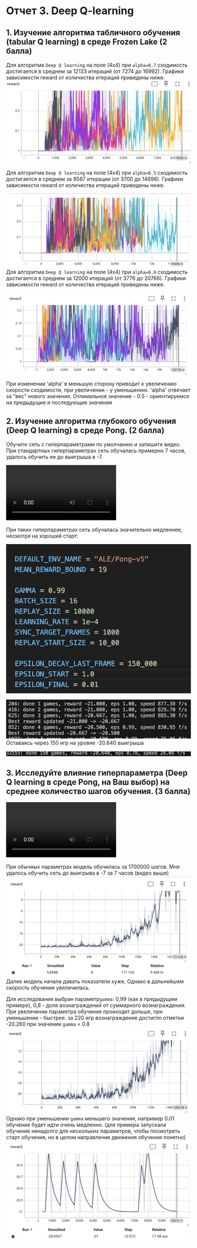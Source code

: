 # Отчет 3. Deep Q-learning 

## 1. Изучение алгоритма табличного обучения (tabular Q learning) в среде Frozen Lake (2 балла)
Для алгоритма `Deep Q learning` на поле (4х4) при `alpha=0.7` сходимость достигается в среднем за 12133 итераций (от 7274 до 16992). 
Графики зависимости reward от количества итераций приведены ниже. 
![alt text](image-4.png)

Для алгоритма `Deep Q learning` на поле (4х4) при `alpha=0.5` сходимость достигается в среднем за 9567 итерации (от 3700 до 14696). 
Графики зависимости reward от количества итераций приведены ниже. 

![alt text](image-3.png)
Для алгоритма `Deep Q learning` на поле (4х4) при `alpha=0.9` сходимость достигается в среднем за 12000 итераций (от 3776 до 20766). 
Графики зависимости reward от количества итераций приведены ниже. 

![alt text](image-5.png)


При изменении 'alpha' в меньшую сторону приводит к увеличению скорости сходимости, при увеличении - у уменьшению.
'alpha' отвечает за "вес" нового значения. Отлимальное значение - 0.5 - ориентируемся на предыдущие и последующие значения


## 2. Изучение алгоритма глубокого обучения (Deep Q learning) в среде Pong. (2 балла)

Обучите сеть с гиперпараметрами по умолчанию и запишите видео.
При стандартных гиперпараметрах сеть обучалась примерно 7 часов, удалось обучить ее до выигрыша в -7. 

<video controls src="rl-video-episode-0.mp4" title="Title"></video>

При таких гиперпараметрах сеть обучалась значительно медленнее, несмотря на хороший старт: 

![alt text](image-6.png)

![alt text](image-7.png)
Оставаясь  через 150 игр на уровне -20.640 выигрыша 

![alt text](image-8.png)

## 3. Исследуйте влияние гиперпараметра (Deep Q learning в среде Pong, на Ваш выбор) на среднее количество шагов обучения. (3 балла)

<video controls src="rl-video-episode-0_2.mp4" title="1700000 шагов"></video>

При обычных параметрах модель обучилась за 1700000 шагов. Мне удалось обучить сеть до выигрыва в -7 за 7 часов (видео выше)
![alt text](image-10.png)
Далее модель начала давать показатели хуже, Однако в дальнейшем скорость обучения увеличилась. 


Для исследования выбран параметр`gamma`: 0,99 (как в предыдущем примере), 0,8  - доля вознаграждений от суммарного вознаграждения. 
При увеличении параметра обучение проиходит дольше, при уменьшении - быстрее. за 220 игр  вознаграждение достигло отметки -20.260 при значении `gamma` = 0.8
![alt text](image-9.png)
Однако при уменьшении `gamma` меньшего значения, например 0.01 обучение будет идти очень медленно. (для примера запускала обучение ненадолго для нескольких параметров, чтобы посмотреть старт обучения, но в целом направление движения обучения понятно)
![alt text](image-11.png) 
